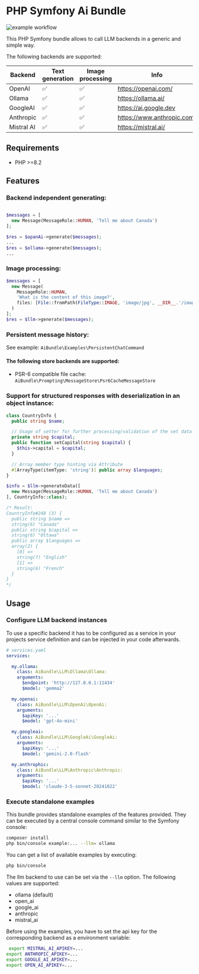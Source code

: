 # PHP Symfony Ai Bundle

![example workflow](https://github.com/johannes85/AiBundle/actions/workflows/symfony-bundle.yml/badge.svg)

This PHP Symfony bundle allows to call LLM backends in a generic and simple way.

The following backends are supported:

| Backend    | Text generation | Image processing  | Info                       
|------------|-----------------|-------------------|----------------------------|
| OpenAI     | ✅               | ✅                 | https://openai.com/        |
| Ollama     | ✅               | ✅                 | https://ollama.ai/         |
| GoogleAI   | ✅               | ✅                 | https://ai.google.dev      |
| Anthropic  | ✅               | ✅                 | https://www.anthropic.com/ |
| Mistral AI | ✅               | ✅                 | https://mistral.ai/        |

## Requirements
- PHP >=8.2

## Features

### Backend independent generating:
```php

$messages = [
  new Message(MessageRole::HUMAN, 'Tell me about Canada')
];

$res = $opanAi->generate($messages);
...
$res = $ollama->generate($messages);
...
```

### Image processing:
```php
$messages = [
  new Message(
    MessageRole::HUMAN,
    'What is the content of this image?',
    files: [File::fromPath(FileType::IMAGE, 'image/jpg', __DIR__.'/image.jpg')]
  )
];
$res = $llm->generate($messages);
```

### Persistent message history:
See example: ```AiBundle\Examples\PersistentChatCommand```

#### The following store backends are supported:
- PSR-6 compatible file cache: ```AiBundle\Prompting\MessageStore\Psr6CacheMessageStore```

### Support for structured responses with deserialization in an object instance:
```php
class CountryInfo {
  public string $name;

  // Usage of setter for further processing/validation of the set data
  private string $capital;
  public function setCapital(string $capital) {
    $this->capital = $capital;
  }

  // Array member type hinting via Attribute
  #[ArrayType(itemType: 'string')] public array $languages; 
}

$info = $llm->generateData([
  new Message(MessageRole::HUMAN, 'Tell me about Canada')
], CountryInfo::class);

/* Result:
CountryInfo#248 (3) {
  public string $name =>
  string(6) "Canada"
  public string $capital =>
  string(6) "Ottawa"
  public array $languages =>
  array(2) {
    [0] =>
    string(7) "English"
    [1] =>
    string(6) "French"
  }
}
*/
```

## Usage

### Configure LLM backend instances
To use a specific backend it has to be configured as a service in your projects service definition and can be injected in your code afterwards.

```yaml
# services.yaml
services:

  my.ollama:
    class: AiBundle\LLM\Ollama\Ollama:
    arguments:
      $endpoint: 'http://127.0.0.1:11434'
      $model: 'gemma2'

  my.openai:
    class: AiBundle\LLM\OpenAi\OpenAi:
    arguments:
      $apiKey: '...'
      $model: 'gpt-4o-mini'

  my.googleai:
    class: AiBundle\LLM\GoogleAi\GoogleAi:
    arguments:
      $apiKey: '...'
      $model: 'gemini-2.0-flash'

  my.anthrophic:
    class: AiBundle\LLM\Anthropic\Anthropic:
    arguments:
      $apiKey: '...'
      $model: 'claude-3-5-sonnet-20241022'
```

### Execute standalone examples
This bundle provides standalone examples of the features provided.
They can be executed by a central console command similar to the Symfony console:

```bash
composer install
php bin/console example:... --llm= ollama
```

You can get a list of available examples by executing:
```bash
php bin/console
```

The llm backend to use can be set via the ```--llm``` option.
The following values are supported:
- ollama (default)
- open_ai
- google_ai
- anthropic
- mistral_ai

Before using the examples, you have to set the api key for the corresponding backend as a environment variable:
```bash
 export MISTRAL_AI_APIKEY=...
export ANTHROPIC_APIKEY=...
export GOOGLE_AI_APIKEY=...
export OPEN_AI_APIKEY=...
```
